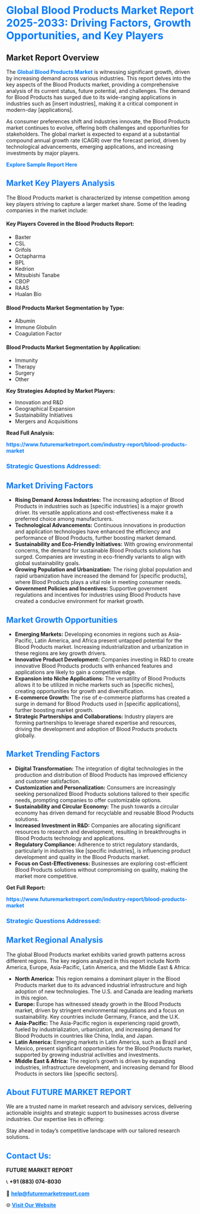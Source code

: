 <h1 style="color: #007BFF;">Global Blood Products Market Report 2025-2033: Driving Factors, Growth Opportunities, and Key Players</h1>

<section id="overview">
<h2>Market Report Overview</h2>
<p>The <a href="https://www.futuremarketreport.com/industry-report/blood-products-market" style="color: #007BFF; text-decoration: none;"><strong>Global Blood Products Market</strong></a> is witnessing significant growth, driven by increasing demand across various industries. This report delves into the key aspects of the Blood Products market, providing a comprehensive analysis of its current status, future potential, and challenges. The demand for Blood Products has surged due to its wide-ranging applications in industries such as [insert industries], making it a critical component in modern-day [applications].</p>
<p>As consumer preferences shift and industries innovate, the Blood Products market continues to evolve, offering both challenges and opportunities for stakeholders. The global market is expected to expand at a substantial compound annual growth rate (CAGR) over the forecast period, driven by technological advancements, emerging applications, and increasing investments by major players.</p>
</section>

<section id="overview">
<p><a href="https://www.futuremarketreport.com/request-sample/reportId=102503" style="color: #007BFF; text-decoration: none;"><strong>Explore Sample Report Here</strong></a></p>
</section>

<section id="key-players">
<h2 style="color: #007BFF;">Market Key Players Analysis</h2>
<p>The Blood Products market is characterized by intense competition among key players striving to capture a larger market share. Some of the leading companies in the market include:</p>
<h4>Key Players Covered in the Blood Products Report:</h4>
<ul><li>Baxter</li><li>CSL</li><li>Grifols</li><li>Octapharma</li><li>BPL</li><li>Kedrion</li><li>Mitsubishi Tanabe</li><li>CBOP</li><li>RAAS</li><li>Hualan Bio</li></ul>
<h4>Blood Products Market Segmentation by Type:</h4>
<ul><li>Albumin</li><li>Immune Globulin</li><li>Coagulation Factor</li></ul>

<h4>Blood Products Market Segmentation by Application:</h4>
<ul><li>Immunity</li><li>Therapy</li><li>Surgery</li><li>Other</li></ul>
<p><strong>Key Strategies Adopted by Market Players:</strong></p>
<ul>
<li>Innovation and R&D</li>
<li>Geographical Expansion</li>
<li>Sustainability Initiatives</li>
<li>Mergers and Acquisitions</li>
</ul>
</section>

<section>
<p><strong>Read Full Analysis: </strong></p><a href="https://www.futuremarketreport.com/industry-report/blood-products-market" style="color: #007BFF; text-decoration: none;"><strong>https://www.futuremarketreport.com/industry-report/blood-products-market</strong></a>
<h3 style="color: #007BFF;">Strategic Questions Addressed:</h3>
</section>

<section id="driving-factors">
<h2 style="color: #007BFF;">Market Driving Factors</h2>
<ul>
<li><strong>Rising Demand Across Industries:</strong> The increasing adoption of Blood Products in industries such as [specific industries] is a major growth driver. Its versatile applications and cost-effectiveness make it a preferred choice among manufacturers.</li>
<li><strong>Technological Advancements:</strong> Continuous innovations in production and application technologies have enhanced the efficiency and performance of Blood Products, further boosting market demand.</li>
<li><strong>Sustainability and Eco-Friendly Initiatives:</strong> With growing environmental concerns, the demand for sustainable Blood Products solutions has surged. Companies are investing in eco-friendly variants to align with global sustainability goals.</li>
<li><strong>Growing Population and Urbanization:</strong> The rising global population and rapid urbanization have increased the demand for [specific products], where Blood Products plays a vital role in meeting consumer needs.</li>
<li><strong>Government Policies and Incentives:</strong> Supportive government regulations and incentives for industries using Blood Products have created a conducive environment for market growth.</li>
</ul>
</section>

<section id="growth-opportunities">
<h2 style="color: #007BFF;">Market Growth Opportunities</h2>
<ul>
<li><strong>Emerging Markets:</strong> Developing economies in regions such as Asia-Pacific, Latin America, and Africa present untapped potential for the Blood Products market. Increasing industrialization and urbanization in these regions are key growth drivers.</li>
<li><strong>Innovative Product Development:</strong> Companies investing in R&D to create innovative Blood Products products with enhanced features and applications are likely to gain a competitive edge.</li>
<li><strong>Expansion into Niche Applications:</strong> The versatility of Blood Products allows it to be utilized in niche markets such as [specific niches], creating opportunities for growth and diversification.</li>
<li><strong>E-commerce Growth:</strong> The rise of e-commerce platforms has created a surge in demand for Blood Products used in [specific applications], further boosting market growth.</li>
<li><strong>Strategic Partnerships and Collaborations:</strong> Industry players are forming partnerships to leverage shared expertise and resources, driving the development and adoption of Blood Products products globally.</li>
</ul>
</section>

<section id="trending-factors">
<h2 style="color: #007BFF;">Market Trending Factors</h2>
<ul>
<li><strong>Digital Transformation:</strong> The integration of digital technologies in the production and distribution of Blood Products has improved efficiency and customer satisfaction.</li>
<li><strong>Customization and Personalization:</strong> Consumers are increasingly seeking personalized Blood Products solutions tailored to their specific needs, prompting companies to offer customizable options.</li>
<li><strong>Sustainability and Circular Economy:</strong> The push towards a circular economy has driven demand for recyclable and reusable Blood Products solutions.</li>
<li><strong>Increased Investment in R&D:</strong> Companies are allocating significant resources to research and development, resulting in breakthroughs in Blood Products technology and applications.</li>
<li><strong>Regulatory Compliance:</strong> Adherence to strict regulatory standards, particularly in industries like [specific industries], is influencing product development and quality in the Blood Products market.</li>
<li><strong>Focus on Cost-Effectiveness:</strong> Businesses are exploring cost-efficient Blood Products solutions without compromising on quality, making the market more competitive.</li>
</ul>
</section>

<section>
<p><strong>Get Full Report: </strong></p><a href="https://www.futuremarketreport.com/industry-report/blood-products-market" style="color: #007BFF; text-decoration: none;"><strong>https://www.futuremarketreport.com/industry-report/blood-products-market</strong></a>
<h3 style="color: #007BFF;">Strategic Questions Addressed:</h3>
</section>


<section id="regional-analysis">
<h2 style="color: #007BFF;">Market Regional Analysis</h2>
<p>The global Blood Products market exhibits varied growth patterns across different regions. The key regions analyzed in this report include North America, Europe, Asia-Pacific, Latin America, and the Middle East & Africa:</p>
<ul>
<li><strong>North America:</strong> This region remains a dominant player in the Blood Products market due to its advanced industrial infrastructure and high adoption of new technologies. The U.S. and Canada are leading markets in this region.</li>
<li><strong>Europe:</strong> Europe has witnessed steady growth in the Blood Products market, driven by stringent environmental regulations and a focus on sustainability. Key countries include Germany, France, and the U.K.</li>
<li><strong>Asia-Pacific:</strong> The Asia-Pacific region is experiencing rapid growth, fueled by industrialization, urbanization, and increasing demand for Blood Products in countries like China, India, and Japan.</li>
<li><strong>Latin America:</strong> Emerging markets in Latin America, such as Brazil and Mexico, present significant opportunities for the Blood Products market, supported by growing industrial activities and investments.</li>
<li><strong>Middle East & Africa:</strong> The region’s growth is driven by expanding industries, infrastructure development, and increasing demand for Blood Products in sectors like [specific sectors].</li>
</ul>
</section>

<footer>
<h2 style="color: #007BFF;">About FUTURE MARKET REPORT</h2>
<p>We are a trusted name in market research and advisory services, delivering actionable insights and strategic support to businesses across diverse industries. Our expertise lies in offering:</p>

<p>Stay ahead in today’s competitive landscape with our tailored research solutions.</p>

<h2 style="color: #007BFF;">Contact Us:</h2>
<p><strong>FUTURE MARKET REPORT</strong></p>
<p>📞 <strong>+91 (883) 074-8030</strong></p>
<p>📧 <strong><a href="mailto:help@futuremarketreport.com" style="color: #007BFF;">help@futuremarketreport.com</a></strong></p>
<p>🌐 <strong><a href="https://www.futuremarketreport.com/" style="color: #007BFF;">Visit Our Website</a></strong></p>
</footer>